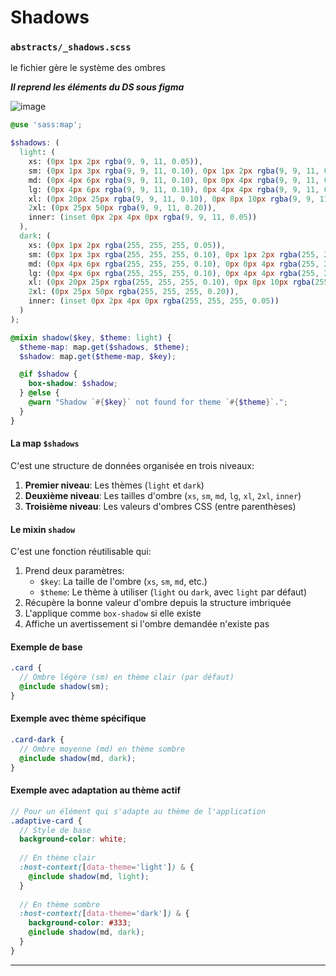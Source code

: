 # Shadows

### `abstracts/_shadows.scss`

le fichier gère le système des ombres

***Il reprend les éléments du DS sous figma***

![image](https://github.com/user-attachments/assets/ac1b1b5c-4683-4996-b36f-33f396ea8614)

```scss
@use 'sass:map';

$shadows: (
  light: (
    xs: (0px 1px 2px rgba(9, 9, 11, 0.05)),
    sm: (0px 1px 3px rgba(9, 9, 11, 0.10), 0px 1px 2px rgba(9, 9, 11, 0.10)),
    md: (0px 4px 6px rgba(9, 9, 11, 0.10), 0px 0px 4px rgba(9, 9, 11, 0.10)),
    lg: (0px 4px 6px rgba(9, 9, 11, 0.10), 0px 4px 4px rgba(9, 9, 11, 0.20)),
    xl: (0px 20px 25px rgba(9, 9, 11, 0.10), 0px 8px 10px rgba(9, 9, 11, 0.10)),
    2xl: (0px 25px 50px rgba(9, 9, 11, 0.20)),
    inner: (inset 0px 2px 4px 0px rgba(9, 9, 11, 0.05))
  ),
  dark: (
    xs: (0px 1px 2px rgba(255, 255, 255, 0.05)),
    sm: (0px 1px 3px rgba(255, 255, 255, 0.10), 0px 1px 2px rgba(255, 255, 255, 0.10)),
    md: (0px 4px 6px rgba(255, 255, 255, 0.10), 0px 0px 4px rgba(255, 255, 255, 0.10)),
    lg: (0px 4px 6px rgba(255, 255, 255, 0.10), 0px 4px 4px rgba(255, 255, 255, 0.20)),
    xl: (0px 20px 25px rgba(255, 255, 255, 0.10), 0px 8px 10px rgba(255, 255, 255, 0.10)),
    2xl: (0px 25px 50px rgba(255, 255, 255, 0.20)),
    inner: (inset 0px 2px 4px 0px rgba(255, 255, 255, 0.05))
  )
);

@mixin shadow($key, $theme: light) {
  $theme-map: map.get($shadows, $theme);
  $shadow: map.get($theme-map, $key);

  @if $shadow {
    box-shadow: $shadow;
  } @else {
    @warn "Shadow `#{$key}` not found for theme `#{$theme}`.";
  }
}
```
#### La map `$shadows`

C'est une structure de données organisée en trois niveaux:
1. **Premier niveau**: Les thèmes (`light` et `dark`)
2. **Deuxième niveau**: Les tailles d'ombre (`xs`, `sm`, `md`, `lg`, `xl`, `2xl`, `inner`)
3. **Troisième niveau**: Les valeurs d'ombres CSS (entre parenthèses)



#### Le mixin `shadow`

C'est une fonction réutilisable qui:
1. Prend deux paramètres: 
   - `$key`: La taille de l'ombre (`xs`, `sm`, `md`, etc.)
   - `$theme`: Le thème à utiliser (`light` ou `dark`, avec `light` par défaut)
2. Récupère la bonne valeur d'ombre depuis la structure imbriquée
3. L'applique comme `box-shadow` si elle existe
4. Affiche un avertissement si l'ombre demandée n'existe pas

#### Exemple de base

```scss
.card {
  // Ombre légère (sm) en thème clair (par défaut)
  @include shadow(sm);
}
```

#### Exemple avec thème spécifique

```scss
.card-dark {
  // Ombre moyenne (md) en thème sombre
  @include shadow(md, dark);
}
```

#### Exemple avec adaptation au thème actif

```scss
// Pour un élément qui s'adapte au thème de l'application
.adaptive-card {
  // Style de base
  background-color: white;
  
  // En thème clair
  :host-context([data-theme='light']) & {
    @include shadow(md, light);
  }
  
  // En thème sombre
  :host-context([data-theme='dark']) & {
    background-color: #333;
    @include shadow(md, dark);
  }
}
```

---
